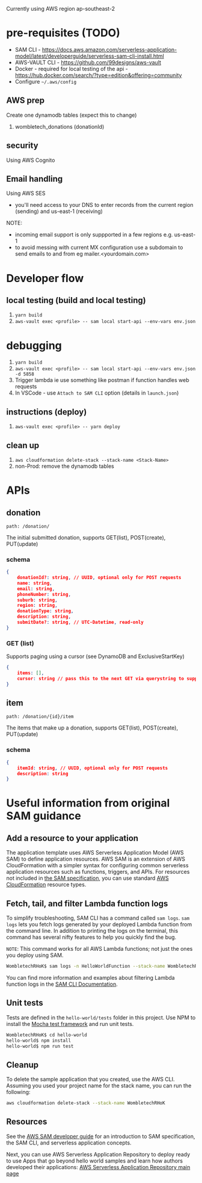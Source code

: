 Currently using AWS region ap-southeast-2
# pre-requisites (TODO)
- SAM CLI - https://docs.aws.amazon.com/serverless-application-model/latest/developerguide/serverless-sam-cli-install.html
- AWS-VAULT CLI - https://github.com/99designs/aws-vault
- Docker - required for local testing of the api - https://hub.docker.com/search/?type=edition&offering=community
- Configure `~/.aws/config`

## AWS prep
Create one dynamodb tables (expect this to change)
1. wombletech_donations (donationId)

## security

Using AWS Cognito

## Email handling

Using AWS SES
- you'll need access to your DNS to enter records from the current region (sending) and us-east-1 (receiving)

NOTE: 
- incoming email support is only suppported in a few regions e.g. us-east-1
- to avoid messing with current MX configuration use a subdomain to send emails to and from eg mailer.<yourdomain.com> 

# Developer flow
## local testing (build and local testing)
1. `yarn build`
2. `aws-vault exec <profile> -- sam local start-api --env-vars env.json`

# debugging
1. `yarn build`
2. `aws-vault exec <profile> -- sam local start-api --env-vars env.json -d 5858`
3. Trigger lambda ie use something like postman if function handles web requests
4. In VSCode - use `Attach to SAM CLI` option (details in `launch.json`)

## instructions (deploy)
1. `aws-vault exec <profile> -- yarn deploy`

## clean up
1. `aws cloudformation delete-stack --stack-name <Stack-Name>`
2. non-Prod: remove the dynamodb tables

# APIs

## donation

`path: /donation/`

The initial submitted donation, supports GET(list), POST(create), PUT(update)
### schema

```json
{
    donationId?: string, // UUID, optional only for POST requests
    name: string,
    email: string,
    phoneNumber: string,
    suburb: string,
    region: string,
    donationType: string,
    description: string,
    submitDate?: string, // UTC-Datetime, read-only
}
```

### GET (list)
Supports paging using a cursor (see DynamoDB and ExclusiveStartKey)

```json
{
    items: [],
    cursor: string // pass this to the next GET via querystring to support paging ie ?cursor=...
}
```

## item

`path: /donation/{id}/item`

The items that make up a donation, supports GET(list), POST(create), PUT(update)

### schema 

```json
{
    itemId: string, // UUID, optional only for POST requests
    description: string
}
```


# Useful information from original SAM guidance
## Add a resource to your application
The application template uses AWS Serverless Application Model (AWS SAM) to define application resources. AWS SAM is an extension of AWS CloudFormation with a simpler syntax for configuring common serverless application resources such as functions, triggers, and APIs. For resources not included in [the SAM specification](https://github.com/awslabs/serverless-application-model/blob/master/versions/2016-10-31.md), you can use standard [AWS CloudFormation](https://docs.aws.amazon.com/AWSCloudFormation/latest/UserGuide/aws-template-resource-type-ref.html) resource types.

## Fetch, tail, and filter Lambda function logs

To simplify troubleshooting, SAM CLI has a command called `sam logs`. `sam logs` lets you fetch logs generated by your deployed Lambda function from the command line. In addition to printing the logs on the terminal, this command has several nifty features to help you quickly find the bug.

`NOTE`: This command works for all AWS Lambda functions; not just the ones you deploy using SAM.

```bash
WombletechRHoK$ sam logs -n HelloWorldFunction --stack-name WombletechRHoK --tail
```

You can find more information and examples about filtering Lambda function logs in the [SAM CLI Documentation](https://docs.aws.amazon.com/serverless-application-model/latest/developerguide/serverless-sam-cli-logging.html).

## Unit tests

Tests are defined in the `hello-world/tests` folder in this project. Use NPM to install the [Mocha test framework](https://mochajs.org/) and run unit tests.

```bash
WombletechRHoK$ cd hello-world
hello-world$ npm install
hello-world$ npm run test
```

## Cleanup

To delete the sample application that you created, use the AWS CLI. Assuming you used your project name for the stack name, you can run the following:

```bash
aws cloudformation delete-stack --stack-name WombletechRHoK
```

## Resources

See the [AWS SAM developer guide](https://docs.aws.amazon.com/serverless-application-model/latest/developerguide/what-is-sam.html) for an introduction to SAM specification, the SAM CLI, and serverless application concepts.

Next, you can use AWS Serverless Application Repository to deploy ready to use Apps that go beyond hello world samples and learn how authors developed their applications: [AWS Serverless Application Repository main page](https://aws.amazon.com/serverless/serverlessrepo/)
